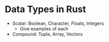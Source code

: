 # Data Types in Rust

- Scalar: Boolean, Character, Floats, Integers
  - Give examples of each
- Compound: Tuple, Array, Vectors
